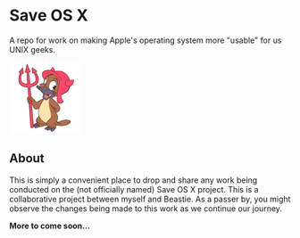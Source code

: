 Save OS X
=========

A repo for work on making Apple's operating system more "usable" for us UNIX geeks.

<div style="float: center"><img src="img/hexley.png" /></div>

About
-----

This is simply a convenient place to drop and share any work being conducted on the (not officially named) Save OS X project. This is a collaborative project between myself and Beastie. As a passer by, you might observe the changes being made to this work as we continue our journey.

**More to come soon...** 
